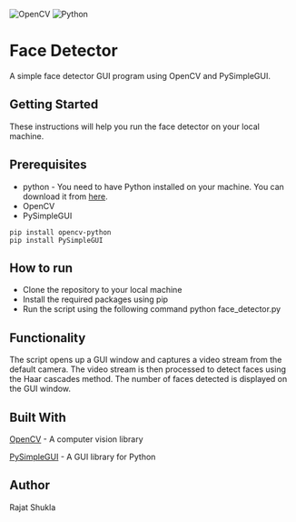 ![OpenCV](https://img.shields.io/badge/opencv-%23white.svg?style=for-the-badge&logo=opencv&logoColor=white)
![Python](https://img.shields.io/badge/python-3670A0?style=for-the-badge&logo=python&logoColor=ffdd54)

# Face Detector
A simple face detector GUI program using OpenCV and PySimpleGUI.

## Getting Started
These instructions will help you run the face detector on your local machine.

## Prerequisites
- python - You need to have Python installed on your machine. You can download it from [here](https://www.python.org/downloads/).
- OpenCV
- PySimpleGUI
```
pip install opencv-python
pip install PySimpleGUI
```
## How to run
- Clone the repository to your local machine
- Install the required packages using pip
- Run the script using the following command python face_detector.py

## Functionality
The script opens up a GUI window and captures a video stream from the default camera. The video stream is then processed to detect faces using the Haar cascades method. The number of faces detected is displayed on the GUI window.

## Built With
[OpenCV](https://opencv.org/) - A computer vision library

[PySimpleGUI](https://www.pysimplegui.org/en/latest/) - A GUI library for Python

## Author
Rajat Shukla
